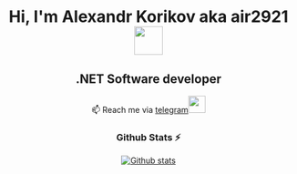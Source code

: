 <div align="center">

<h1>Hi, I'm Alexandr Korikov aka air2921 <img src="https://media.giphy.com/media/mGcNjsfWAjY5AEZNw6/giphy.gif" width="50"></h1>

<h2>.NET Software developer</h2

📫 Reach me via <a href="https://t.me/air2921">telegram</a><img src="https://media.giphy.com/media/v1.Y2lkPTc5MGI3NjExZmVnMWFpYTF3MTBpNnhqMjlia2lrcmVkYThnbGw4NHJ5YmpuYm1vaSZlcD12MV9pbnRlcm5hbF9naWZfYnlfaWQmY3Q9cw/wlR4kWTnwEyY8RwHKM/giphy.gif" width="30"> 


  <h3>Github Stats ⚡</h3>

  <a href="#">![Github stats](https://github-readme-stats.vercel.app/api?username=air2921&theme=blueberry&count_private=true&hide_border=true&line_height=20)</a>

</div>
